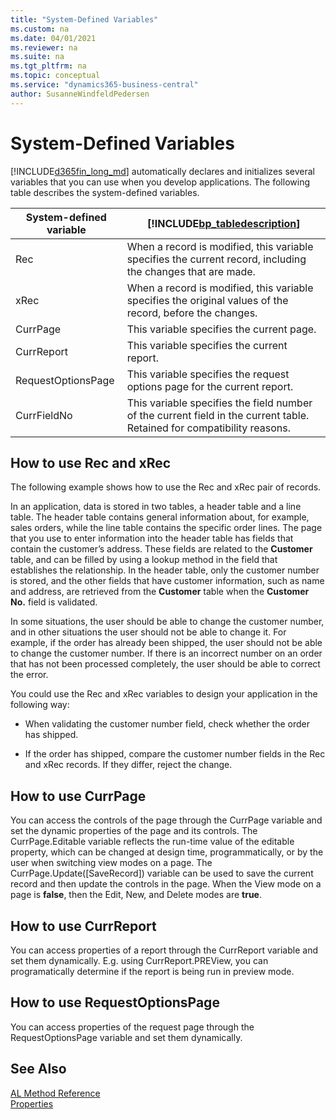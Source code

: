 ```yaml
---
title: "System-Defined Variables"
ms.custom: na
ms.date: 04/01/2021
ms.reviewer: na
ms.suite: na
ms.tgt_pltfrm: na
ms.topic: conceptual
ms.service: "dynamics365-business-central"
author: SusanneWindfeldPedersen
---
```


# System-Defined Variables
[!INCLUDE[d365fin_long_md](includes/d365fin_long_md.md)] automatically declares and initializes several variables that you can use when you develop applications. The following table describes the system-defined variables.  

|System-defined variable|[!INCLUDE[bp_tabledescription](includes/bp_tabledescription_md.md)]|  
|------------------------------|---------------------------------------|  
|Rec|When a record is modified, this variable specifies the current record, including the changes that are made.|  
|xRec|When a record is modified, this variable specifies the original values of the record, before the changes.|  
|CurrPage|This variable specifies the current page.|  
|CurrReport|This variable specifies the current report.|  
|RequestOptionsPage|This variable specifies the request options page for the current report.|  
|CurrFieldNo|This variable specifies the field number of the current field in the current table. Retained for compatibility reasons.| 

## How to use Rec and xRec
The following example shows how to use the Rec and xRec pair of records.  

 In an application, data is stored in two tables, a header table and a line table. The header table contains general information about, for example, sales orders, while the line table contains the specific order lines. The page that you use to enter information into the header table has fields that contain the customer’s address. These fields are related to the **Customer** table, and can be filled by using a lookup method in the field that establishes the relationship. In the header table, only the customer number is stored, and the other fields that have customer information, such as name and address, are retrieved from the **Customer** table when the **Customer No.** field is validated.  

 In some situations, the user should be able to change the customer number, and in other situations the user should not be able to change it. For example, if the order has already been shipped, the user should not be able to change the customer number. If there is an incorrect number on an order that has not been processed completely, the user should be able to correct the error.  

 You could use the Rec and xRec variables to design your application in the following way:  

- When validating the customer number field, check whether the order has shipped.  

- If the order has shipped, compare the customer number fields in the Rec and xRec records. If they differ, reject the change.  

## How to use CurrPage
You can access the controls of the page through the CurrPage variable and set the dynamic properties of the page and its controls. The CurrPage.Editable variable reflects the run-time value of the editable property, which can be changed at design time, programmatically, or by the user when switching view modes on a page. The CurrPage.Update([SaveRecord]) variable can be used to save the current record and then update the controls in the page. When the View mode on a page is **false**, then the Edit, New, and Delete modes are **true**.

## How to use CurrReport
You can access properties of a report through the CurrReport variable and set them dynamically. E.g. using CurrReport.PREView, you can programatically determine if the report is being run in preview mode.  

## How to use RequestOptionsPage
You can access properties of the request page through the RequestOptionsPage variable and set them dynamically. 





## See Also  
 [AL Method Reference](methods-auto/library.md)   
 [Properties](properties/devenv-properties.md)
